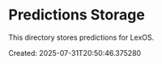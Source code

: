 # Predictions Storage

This directory stores predictions for LexOS.

Created: 2025-07-31T20:50:46.375280